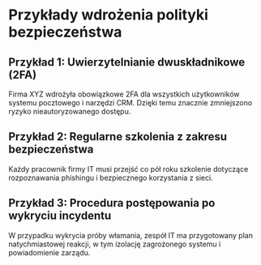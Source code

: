 # Przykłady wdrożenia polityki bezpieczeństwa

## Przykład 1: Uwierzytelnianie dwuskładnikowe (2FA)

Firma XYZ wdrożyła obowiązkowe 2FA dla wszystkich użytkowników systemu pocztowego i narzędzi CRM. Dzięki temu znacznie zmniejszono ryzyko nieautoryzowanego dostępu.

## Przykład 2: Regularne szkolenia z zakresu bezpieczeństwa

Każdy pracownik firmy IT musi przejść co pół roku szkolenie dotyczące rozpoznawania phishingu i bezpiecznego korzystania z sieci.

## Przykład 3: Procedura postępowania po wykryciu incydentu

W przypadku wykrycia próby włamania, zespół IT ma przygotowany plan natychmiastowej reakcji, w tym izolację zagrożonego systemu i powiadomienie zarządu.